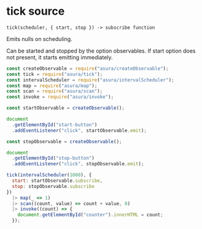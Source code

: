 # tick source

`tick(scheduler, { start, stop }) -> subscribe function`

Emits nulls on scheduling.

Can be started and stopped by the option observables.
If start option does not present, it starts emitting
immediately.

```js
const createObservable = require("asura/createObservable");
const tick = require("asura/tick");
const intervalScheduler = require("asura/intervalScheduler");
const map = require("asura/map");
const scan = require("asura/scan");
const invoke = require("asura/invoke");

const startObservable = createObservable();

document
  .getElementById("start-button")
  .addEventListener("click", startObservable.emit);

const stopObservable = createObservable();

document
  .getElementById("stop-button")
  .addEventListener("click", stopObservable.emit);

tick(intervalScheduler(1000), {
  start: startObservable.subscribe,
  stop: stopObservable.subscribe
})
  |> map(_ => 1)
  |> scan((count, value) => count + value, 0)
  |> invoke((count) => {
    document.getElementById("counter").innerHTML = count;
  });

```